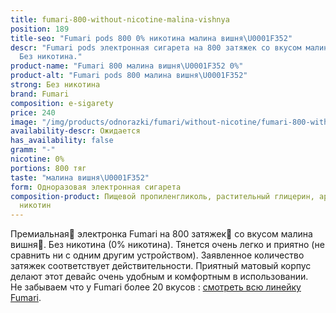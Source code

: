 ```yaml
---
title: fumari-800-without-nicotine-malina-vishnya
position: 189
title-seo: "Fumari pods 800 0% никотина малина вишня\U0001F352"
descr: "Fumari pods электронная сигарета на 800 затяжек со вкусом малина вишня\U0001F352.
  Без никотина."
product-name: "Fumari 800 малина вишня\U0001F352 0%"
product-alt: "Fumari pods 800 малина вишня\U0001F352"
strong: Без никотина
brand: Fumari
composition: e-sigarety
price: 240
image: "/img/products/odnorazki/fumari/without-nicotine/fumari-800-without-nicotine-malina-vishnya.png"
availability-descr: Ожидается
has_availability: false
gramm: "-"
nicotine: 0%
portions: 800 тяг
taste: "малина вишня\U0001F352"
form: Одноразовая электронная сигарета
composition-product: Пищевой пропиленгликоль, растительный глицерин, ароматизатор,
  никотин
---
```


Премиальная🥇 электронка Fumari на 800 затяжек💨 со вкусом малина вишня🍒. Без никотина (0% никотина). Тянется очень легко и приятно (не сравнить ни с одним другим устройством). Заявленное количество затяжек соответствует действительности. Приятный матовый корпус делают этот девайс очень удобным и комфортным в использовании.<br>
Не забываем что у Fumari более 20 вкусов : [смотреть всю линейку Fumari](/fumari).